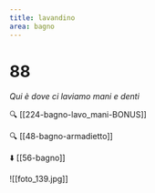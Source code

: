 ```yaml
---
title: lavandino
area: bagno
---
```

# 88
_Qui è dove ci laviamo mani e denti_

🔍 [[224-bagno-lavo_mani-BONUS]]

🔍 [[48-bagno-armadietto]]

⬇️ [[56-bagno]]

![[foto_139.jpg]]